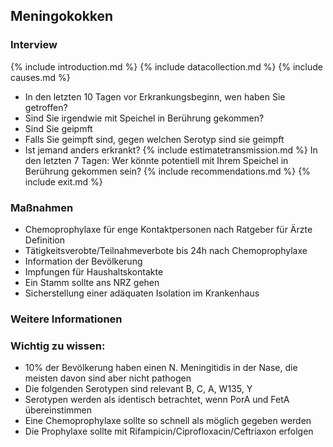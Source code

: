 
## Meningokokken

### Interview
{% include introduction.md %}
{% include datacollection.md %}
{% include causes.md %}
* In den letzten 10 Tagen vor Erkrankungsbeginn, wen haben Sie getroffen?
* Sind Sie irgendwie mit Speichel in Berührung gekommen?
* Sind Sie geipmft
* Falls Sie geimpft sind, gegen welchen Serotyp sind sie geimpft
* Ist jemand anders erkrankt?
{% include estimatetransmission.md %}
In den letzten 7 Tagen: Wer könnte potentiell mit Ihrem Speichel in Berührung gekommen sein?
{% include recommendations.md %}
{% include exit.md %}

### Maßnahmen
* Chemoprophylaxe für enge Kontaktpersonen nach Ratgeber für Ärzte Definition
* Tätigkeitsverobte/Teilnahmeverbote bis 24h nach Chemoprophylaxe
* Information der Bevölkerung
* Impfungen für Haushaltskontakte
* Ein Stamm sollte ans NRZ gehen
* Sicherstellung einer adäquaten Isolation im Krankenhaus

### Weitere Informationen

### Wichtig zu wissen:
* 10% der Bevölkerung haben einen N. Meningitidis in der Nase, die meisten davon sind aber nicht pathogen
* Die folgenden Serotypen sind relevant B, C, A, W135, Y
* Serotypen werden als identisch betrachtet, wenn PorA und FetA übereinstimmen
* Eine Chemoprophylaxe sollte so schnell als möglich gegeben werden
* Die Prophylaxe sollte mit Rifampicin/Ciprofloxacin/Ceftriaxon erfolgen
